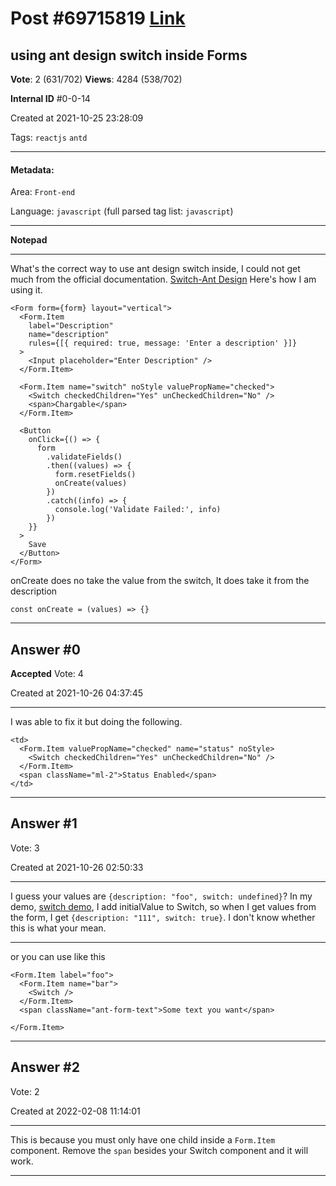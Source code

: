 
# Post \#69715819 [Link](https://stackoverflow.com/questions/69715819/)

## using ant design switch inside Forms

**Vote**: 2 (631/702) **Views**: 4284 (538/702) 

**Internal ID** \#0-0-14

Created at 2021-10-25 23:28:09

Tags: `reactjs` `antd`

----------

#### Metadata:

Area: `Front-end`

Language: `javascript` (full parsed tag list: `javascript`)

----------

**Notepad**


----------

What's the correct way to use ant design switch inside, I could not get much from the official documentation.
[Switch-Ant Design](https://ant.design/components/switch/)
Here's how I am using it.
```
<Form form={form} layout="vertical">
  <Form.Item
    label="Description"
    name="description"
    rules={[{ required: true, message: 'Enter a description' }]}
  >
    <Input placeholder="Enter Description" />
  </Form.Item>

  <Form.Item name="switch" noStyle valuePropName="checked">
    <Switch checkedChildren="Yes" unCheckedChildren="No" />
    <span>Chargable</span>
  </Form.Item>

  <Button
    onClick={() => {
      form
        .validateFields()
        .then((values) => {
          form.resetFields()
          onCreate(values)
        })
        .catch((info) => {
          console.log('Validate Failed:', info)
        })
    }}
  >
    Save
  </Button>
</Form>
```

onCreate does no take the value from the switch, It does take it from the description
```
const onCreate = (values) => {}
```



----------
        
## Answer \#0

**Accepted** Vote: 4

Created at 2021-10-26 04:37:45

------------

I was able to fix it but doing the following.
```
<td>
  <Form.Item valuePropName="checked" name="status" noStyle>
    <Switch checkedChildren="Yes" unCheckedChildren="No" />
  </Form.Item>
  <span className="ml-2">Status Enabled</span>
</td>
```



------------
    
    
## Answer \#1

 Vote: 3

Created at 2021-10-26 02:50:33

------------

I guess your values are `{description: "foo", switch: undefined}`?
In my demo, [switch demo](https://codesandbox.io/s/xiao-yan-qi-ta-zu-jian-antd-4-17-0-alpha-7-forked-nhxt7?file=/index.js), I add initialValue to Switch, so when I get values from the form, I get `{description: "111", switch: true}`.
I don't know whether this is what your mean.

---


or you can use like this
```
<Form.Item label="foo">         
  <Form.Item name="bar">           
    <Switch />         
  </Form.Item>         
  <span className="ant-form-text">Some text you want</span>       

</Form.Item>
```



------------
    
    
## Answer \#2

 Vote: 2

Created at 2022-02-08 11:14:01

------------

This is because you must only have one child inside a `Form.Item` component. Remove the `span` besides your Switch component and it will work.


------------
    
    